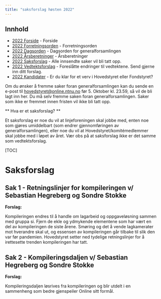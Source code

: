 ```yaml
---
title: "saksforslag høsten 2022"
---
```


## Innhold  
* [2022 Forside](https://wiki.online.ntnu.no/generalforsamlinger/2022-h)   - Forside
* [2022 Forretningsorden](https://wiki.online.ntnu.no/generalforsamlinger/2022-h/forretningsorden) - Forretningsorden
* [2022 Dagsorden](https://wiki.online.ntnu.no/generalforsamlinger/2022-h/dagsorden) - Dagsorden for generalforsamlingen
* [2022 Årsberetninger](https://wiki.online.ntnu.no/generalforsamlinger/2022-h/aarsberetninger) - Årsberetninger
* [2022 Saksforslag](https://wiki.online.ntnu.no/generalforsamlinger/2022-h/saksforslag) - Alle innsendte saker vil bli tatt opp.
* [2022 Vedtektsforslag](https://wiki.online.ntnu.no/generalforsamlinger/2022-h/vedtekstforslag) - Foreslåtte endringer til vedtektene. Send gjerne inn ditt forslag.
* [2022 Kandidater](https://wiki.online.ntnu.no/generalforsamlinger/2022-h/valg) - Er du klar for et verv i Hovedstyret eller Fondstyret? 

Om du ønsker å fremme saker foran generalforsamlingen kan du sende en e-post til hovedstyret@online.ntnu.no før 5. Oktober kl. 23.59, så vil de bli lagt inn her. Du må selv fremme saken foran generalforsamlingen. Saker som ikke er fremmet innen fristen vil ikke bli tatt opp. 

** Hva er et saksforslag? **

Et saksforslag er noe du vil at linjeforeningen skal jobbe med, enten noe som gjøres umiddelbart (som endrer gjennomføringen av generalforsamlingen), eller noe du vil at Hovedstyret/komitémedlemmer skal jobbe med i løpet av året. Vær obs på at saksforslag ikke er det samme som vedtektsforslag.

[TOC]

# Saksforslag 

## Sak 1 - Retningslinjer for kompileringen v/ Sebastian Hegreberg og Sondre Stokke

**Forslag:**  

Kompileringen endres til å handle om lagarbeid og oppgaveløsning sammen med gruppa si. Fjern de ekle og ydmykende elementene som har vært en del av kompileringen de siste årene. Smøring og det å vende lagkamerater mot hverandre skal ut, og essensen av kompileringen går tilbake til slik den var før pandemien. Hovedstyret setter ned tydelige retningslinjer for å irettesette trenden kompileringen har tatt. 

## Sak 2 - Kompileringsdaljen v/ Sebastian Hegreberg og Sondre Stokke

**Forslag:**  

Kompileringsdaljen løsrives fra kompileringen og blir utdelt i en sammenheng som bedre gjenspeiler Online sitt formål.